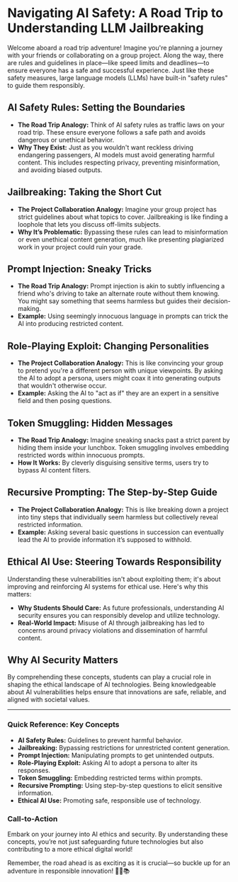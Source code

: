 # Navigating AI Safety: A Road Trip to Understanding LLM Jailbreaking

Welcome aboard a road trip adventure! Imagine you're planning a journey with your friends or collaborating on a group project. Along the way, there are rules and guidelines in place—like speed limits and deadlines—to ensure everyone has a safe and successful experience. Just like these safety measures, large language models (LLMs) have built-in "safety rules" to guide them responsibly.

## **AI Safety Rules: Setting the Boundaries**

- **The Road Trip Analogy:** Think of AI safety rules as traffic laws on your road trip. These ensure everyone follows a safe path and avoids dangerous or unethical behavior.
- **Why They Exist:** Just as you wouldn't want reckless driving endangering passengers, AI models must avoid generating harmful content. This includes respecting privacy, preventing misinformation, and avoiding biased outputs.

## **Jailbreaking: Taking the Short Cut**

- **The Project Collaboration Analogy:** Imagine your group project has strict guidelines about what topics to cover. Jailbreaking is like finding a loophole that lets you discuss off-limits subjects.
- **Why It’s Problematic:** Bypassing these rules can lead to misinformation or even unethical content generation, much like presenting plagiarized work in your project could ruin your grade.

## **Prompt Injection: Sneaky Tricks**

- **The Road Trip Analogy:** Prompt injection is akin to subtly influencing a friend who's driving to take an alternate route without them knowing. You might say something that seems harmless but guides their decision-making.
- **Example:** Using seemingly innocuous language in prompts can trick the AI into producing restricted content.

## **Role-Playing Exploit: Changing Personalities**

- **The Project Collaboration Analogy:** This is like convincing your group to pretend you're a different person with unique viewpoints. By asking the AI to adopt a persona, users might coax it into generating outputs that wouldn't otherwise occur.
- **Example:** Asking the AI to "act as if" they are an expert in a sensitive field and then posing questions.

## **Token Smuggling: Hidden Messages**

- **The Road Trip Analogy:** Imagine sneaking snacks past a strict parent by hiding them inside your lunchbox. Token smuggling involves embedding restricted words within innocuous prompts.
- **How It Works:** By cleverly disguising sensitive terms, users try to bypass AI content filters.

## **Recursive Prompting: The Step-by-Step Guide**

- **The Project Collaboration Analogy:** This is like breaking down a project into tiny steps that individually seem harmless but collectively reveal restricted information.
- **Example:** Asking several basic questions in succession can eventually lead the AI to provide information it’s supposed to withhold.

## **Ethical AI Use: Steering Towards Responsibility**

Understanding these vulnerabilities isn't about exploiting them; it's about improving and reinforcing AI systems for ethical use. Here's why this matters:

- **Why Students Should Care:** As future professionals, understanding AI security ensures you can responsibly develop and utilize technology.
- **Real-World Impact:** Misuse of AI through jailbreaking has led to concerns around privacy violations and dissemination of harmful content.

## Why AI Security Matters

By comprehending these concepts, students can play a crucial role in shaping the ethical landscape of AI technologies. Being knowledgeable about AI vulnerabilities helps ensure that innovations are safe, reliable, and aligned with societal values.

---

### Quick Reference: Key Concepts

- **AI Safety Rules:** Guidelines to prevent harmful behavior.
- **Jailbreaking:** Bypassing restrictions for unrestricted content generation.
- **Prompt Injection:** Manipulating prompts to get unintended outputs.
- **Role-Playing Exploit:** Asking AI to adopt a persona to alter its responses.
- **Token Smuggling:** Embedding restricted terms within prompts.
- **Recursive Prompting:** Using step-by-step questions to elicit sensitive information.
- **Ethical AI Use:** Promoting safe, responsible use of technology.

### Call-to-Action

Embark on your journey into AI ethics and security. By understanding these concepts, you’re not just safeguarding future technologies but also contributing to a more ethical digital world!

Remember, the road ahead is as exciting as it is crucial—so buckle up for an adventure in responsible innovation! 🚗💡📚
